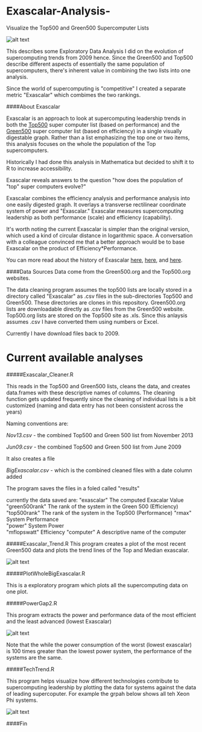 Exascalar-Analysis-
===================

Visualize the Top500 and Green500 Supercomputer Lists

![alt text](https://github.com/ww44ss/Exascalar-Analysis-/raw/master/Exascalar.png "Exascalar Graph")

This describes some Exploratory Data Analysis I did on the evolution of supercomputing trends from 2009 hence. 
Since the Green500 and Top500 describe different aspects of essentially the same population of supercomputers, there's inherent value in combining the two lists into one analysis. 

Since the world of supercomputing is "competitive" I created a separate metric "Exascalar" which combimes the two rankings. 

####About Exascalar

Exascalar is an approach to look at supercomputing leadership trends in both the [Top500](http://www.top500.org) super computer list (based on performance) and the [Green500](http://www.green500.org) super computer list (based on efficiency) in a single visually digestable graph. Rather than a list emphasizing the top one or two items, this analysis focuses on the whole the population of the Top supercomputers. 

Historically I had done this analysis in Mathematica but decided to shift it to R to increase accessibility.

Exascalar reveals answers to the question "how does the population of "top" super computers evolve?"

Exascalar combines the efficiency analysis and performance analysis into one easily digested graph. It overlays a transverse rectilinear coordinate system of power and "Exascalar." Exascalar measures supercomputing leadership as both performance (scale) and efficiency (capability). 

It's worth noting the current  Exascalar is simpler than the original version, which used a kind of circular distance in logarithmic space. A conversation with a colleague convinced me that a better approach would be to base Exascalar on the product of Efficiency*Performance. 

You can more read about the history of Exascalar [here](https://communities.intel.com/community/itpeernetwork/datastack/blog/2011/10/20/rethinking-supercomputer-performance-and-efficiency-for-exascale), 
[here](http://www.datacenterknowledge.com/archives/2013/01/28/the-taxonomy-of-exascalar/), 
and [here](http://www.datacenterknowledge.com/archives/2012/07/10/june-2012-exascalar-efficiency-dominates-hpc/).


####Data Sources
Data come from the Green500.org and the Top500.org websites.  

The data cleaning program assumes the top500 lists are locally stored in a directory called "Exascalar" as .csv files in the sub-directories Top500 and Green500. These directories are clones in this repository.
  Green500.org lists are downloadable directly as .csv files from the Green500 website.
  Top500.org lists are stored on the Top500 site as .xls. Since this anlaysis assumes .csv I have converted them using numbers or Excel. 

Currently I have download files back to 2009.


Current available analyses
==========================

#####Exascalar_Cleaner.R  

This reads in the Top500 and Green500 lists, cleans the data, and creates data.frames with these descriptive names of columns. The cleaning function gets updated frequently since the cleaning of individual lists is a bit customized (naming and data entry has not been consistent across the years)

Naming conventions are:  
  
   _Nov13.csv_ - the combined Top500 and Green 500 list from November 2013  
    
   _Jun09.csv_ - the combined Top500 and Green 500 list from June 2009  
    
It also creates a file 

   _BigExascalar.csv_ - which is the combined cleaned files with a date column added

The program saves the files in a foled called "results"

currently the data saved are:
 "exascalar" The computed Exacalar Value
 "green500rank" The rank of the system in the Green 500 (Efficiency)
 "top500rank"   The rank of the system in the Top500 (Performance)
 "rmax"  System Performance       
 "power"  System Power      
 "mflopswatt"   Efficiency
 "computer" A descriptive name of the computer

#####Exascalar_Trend.R 
  This program creates a plot of the most recent Green500 data and plots the trend lines of the Top and Median exascalar.
  
![alt text](https://github.com/ww44ss/Exascalar-Analysis-/raw/master/ExascalarTrend.png "Exascalar")
  
#####PlotWholeBigExascalar.R 

This is a exploratory program which plots all the supercomputing data on one plot. 
  
#####PowerGap2.R

This program extracts the power and performance data of the most efficient and the least advanced (lowest Exascalar)
  
![alt text](https://github.com/ww44ss/Exascalar-Analysis-/raw/master/PowerCompare.png "Power Comparison")

Note that the while the power consumption of the worst (lowest exascalar) is 100 times greater than the lowest power system, the performance of the systems are the same. 
  
#####TechTrend.R

This program helps visualize how different technologies contribute to supercomputing leadership by plotting the data for systems against the data of leading supercoputer. For example the grpah below shows all teh Xeon Phi systems.
   
   ![alt text](https://github.com/ww44ss/Exascalar-Analysis-/raw/master/TechTrend_Perf_Phi.png "Xeon Phi ")
   
####Fin  
